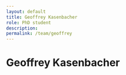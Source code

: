 ```yaml
---
layout: default
title: Geoffrey Kasenbacher
role: PhD student
description:
permalink: /team/geoffrey
---
```


# Geoffrey Kasenbacher